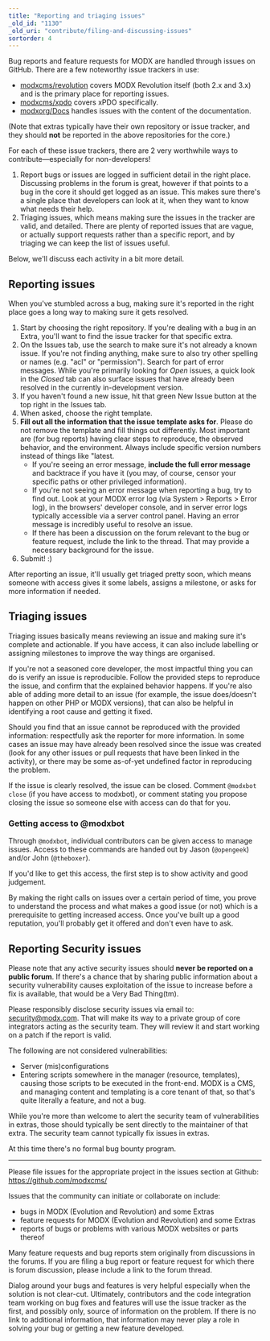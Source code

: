 ```yaml
---
title: "Reporting and triaging issues"
_old_id: "1130"
_old_uri: "contribute/filing-and-discussing-issues"
sortorder: 4
---
```


Bug reports and feature requests for MODX are handled through issues on GitHub. There are a few noteworthy issue trackers in use:

- [modxcms/revolution](https://github.com/modxcms/revolution/issues) covers MODX Revolution itself (both 2.x and 3.x) and is the primary place for reporting issues.
- [modxcms/xpdo](https://github.com/modxcms/xpdo/issues) covers xPDO specifically. 
- [modxorg/Docs](https://github.com/modxorg/Docs/issues) handles issues with the content of the documentation.

(Note that extras typically have their own repository or issue tracker, and they should **not** be reported in the above repositories for the core.)

For each of these issue trackers, there are 2 very worthwhile ways to contribute&mdash;especially for non-developers!

1. Report bugs or issues are logged in sufficient detail in the right place. Discussing problems in the forum is great, however if that points to a bug in the core it should get logged as an issue. This makes sure there's a single place that developers can look at it, when they want to know what needs their help.
2. Triaging issues, which means making sure the issues in the tracker are valid, and detailed. There are plenty of reported issues that are vague, or actually support requests rather than a specific report, and by triaging we can keep the list of issues useful.  

Below, we'll discuss each activity in a bit more detail. 

## Reporting issues

When you've stumbled across a bug, making sure it's reported in the right place goes a long way to making sure it gets resolved. 

1. Start by choosing the right repository. If you're dealing with a bug in an Extra, you'll want to find the issue tracker for that specific extra. 
2. On the Issues tab, use the search to make sure it's not already a known issue. If you're not finding anything, make sure to also try other spelling or names (e.g. "acl" or "permission"). Search for part of error messages. While you're primarily looking for _Open_ issues, a quick look in the _Closed_ tab can also surface issues that have already been resolved in the currently in-development version. 
3. If you haven't found a new issue, hit that green New Issue button at the top right in the Issues tab. 
4. When asked, choose the right template. 
5. **Fill out all the information that the issue template asks for**. Please do not remove the template and fill things out differently. Most important are (for bug reports) having clear steps to reproduce, the observed behavior, and the environment. Always include specific version numbers instead of things like "latest. 
    - If you're seeing an error message, **include the full error message** and backtrace if you have it (you may, of course, censor your specific paths or other privileged information).
    - If you're not seeing an error message when reporting a bug, try to find out. Look at your MODX error log (via System > Reports > Error log), in the browsers' developer console, and in server error logs typically accessible via a server control panel. Having an error message is incredibly useful to resolve an issue. 
    - If there has been a discussion on the forum relevant to the bug or feature request, include the link to the thread. That may provide a necessary background for the issue. 
6. Submit! :)

After reporting an issue, it'll usually get triaged pretty soon, which means someone with access gives it some labels, assigns a milestone, or asks for more information if needed.

## Triaging issues

Triaging issues basically means reviewing an issue and making sure it's complete and actionable. If you have access, it can also include labelling or assigning milestones to improve the way things are organised. 

If you're not a seasoned core developer, the most impactful thing you can do is verify an issue is reproducible. Follow the provided steps to reproduce the issue, and confirm that the explained behavior happens. If you're also able of adding more detail to an issue (for example, the issue does/doesn't happen on other PHP or MODX versions), that can also be helpful in identifying a root cause and getting it fixed. 

Should you find that an issue cannot be reproduced with the provided information: respectfully ask the reporter for more information. In some cases an issue may have already been resolved since the issue was created (look for any other issues or pull requests that have been linked in the activity), or there may be some as-of-yet undefined factor in reproducing the problem. 

If the issue is clearly resolved, the issue can be closed. Comment `@modxbot close` (if you have access to modxbot), or comment stating you propose closing the issue so someone else with access can do that for you. 

### Getting access to @modxbot

Through `@modxbot`, individual contributors can be given access to manage issues. Access to these commands are handed out by Jason (`@opengeek`) and/or John (`@theboxer`). 

If you'd like to get this access, the first step is to show activity and good judgement. 

By making the right calls on issues over a certain period of time, you prove to understand the process and what makes a good issue (or not) which is a prerequisite to getting increased access. Once you've built up a good reputation, you'll probably get it offered and don't even have to ask. 

## Reporting Security issues

Please note that any active security issues should **never be reported on a public forum**. If there's a chance that by sharing public information about a security vulnerability causes exploitation of the issue to increase before a fix is available, that would be a Very Bad Thing(tm). 

Please responsibly disclose security issues via email to: security@modx.com. That will make its way to a private group of core integrators acting as the security team. They will review it and start working on a patch if the report is valid. 

The following are not considered vulnerabilities:

- Server (mis)configurations
- Entering scripts somewhere in the manager (resource, templates), causing those scripts to be executed in the front-end. MODX is a CMS, and managing content and templating is a core tenant of that, so that's quite literally a feature, and not a bug.

While you're more than welcome to alert the security team of vulnerabilities in extras, those should typically be sent directly to the maintainer of that extra. The security team cannot typically fix issues in extras. 

At this time there's no formal bug bounty program. 


---



Please file issues for the appropriate project in the issues section at Github: <https://github.com/modxcms/>

Issues that the community can initiate or collaborate on include:

- bugs in MODX (Evolution and Revolution) and some Extras
- feature requests for MODX (Evolution and Revolution) and some Extras
- reports of bugs or problems with various MODX websites or parts thereof

Many feature requests and bug reports stem originally from discussions in the forums. If you are filing a bug report or feature request for which there is forum discussion, please include a link to the forum thread.

Dialog around your bugs and features is very helpful especially when the solution is not clear-cut. Ultimately, contributors and the code integration team working on bug fixes and features will use the issue tracker as the first, and possibly only, source of information on the problem. If there is no link to additional information, that information may never play a role in solving your bug or getting a new feature developed.
